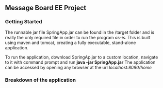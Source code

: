 ## Message Board EE Project

### Getting Started

The runnable jar file SpringApp.jar can be found in the /target folder and is really the only required file in order to run the program *as-is*. This is built using maven and tomcat, creating a fully executable, stand-alone application.

To run the application, download SpringAp.jar to a custom location, navigate to it with command prompt and run **java -jar SpringApp.jar**
The application can be accessed by opening any browser at the url *localhost:8080/home*

### Breakdown of the application

